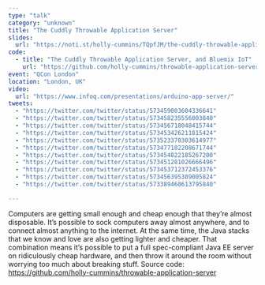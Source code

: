 ```yaml
---
type: "talk"
category: "unknown"
title: "The Cuddly Throwable Application Server"
slides:
  url: "https://noti.st/holly-cummins/TQpfJM/the-cuddly-throwable-application-server"
code:
  - title: "The Cuddly Throwable Application Server, and Bluemix IoT"
    url: "https://github.com/holly-cummins/throwable-application-server"
event: "QCon London"
location: "London, UK"
video:
  url: "https://www.infoq.com/presentations/arduino-app-server/"
tweets:
  - "https://twitter.com/twitter/status/573459003604336641"
  - "https://twitter.com/twitter/status/573458235556003840"
  - "https://twitter.com/twitter/status/573456718048415744"
  - "https://twitter.com/twitter/status/573453426211815424"
  - "https://twitter.com/twitter/status/573523370303614977"
  - "https://twitter.com/twitter/status/573477182208671744"
  - "https://twitter.com/twitter/status/573454822185267200"
  - "https://twitter.com/twitter/status/573451281026666496"
  - "https://twitter.com/twitter/status/573453712372453376"
  - "https://twitter.com/twitter/status/573456395389005824"
  - "https://twitter.com/twitter/status/573389460613795840"

---
```

Computers are getting small enough and cheap enough that they’re almost disposable. It’s possible to sock computers away almost anywhere, and to connect almost anything to the internet. At the same time, the Java stacks that we know and love are also getting lighter and cheaper. That combination means it’s possible to put a full spec-compliant Java EE server on ridiculously cheap hardware, and then throw it around the room without worrying too much about breaking stuff.
Source code: https://github.com/holly-cummins/throwable-application-server